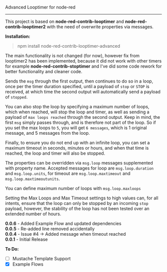 
  

Advanced Looptimer for node-red

  

----------------------------

  

This project is based on **node-red-contrib-looptimer** and **node-red-contrib-looptimer2** with the need of overwrite properties via messages.

**Installation:**
> npm install node-red-contrib-looptimer-advanced

The main functionality is not changed (for now), however fix from looptimer2 has been implemented, because it did not work with other timers for example **node-red-contrib-stoptimer** and I've did some code rework for better functionality and cleaner code.

  

  

Sends the `msg` through the first output, then continues to do so in a loop, once per the timer duration specified, until a payload of `stop` or `STOP` is received, at which time the second output will automatically send a payload of `stopped`.

  

  

You can also stop the loop by specifying a maximum number of loops, which when reached, will stop the loop and timer, as well as sending a payload of `max loops reached` through the second output. Keep in mind, the first `msg` simply passes through, and is therefore not part of the loop. So if you set the max loops to `5`, you will get `6 messages`, which is 1 original message, and 5 messages from the loop.

  

  

Finally, to ensure you do not end up with an infinite loop, you can set a maximum timeout in seconds, minutes or hours, and when that time is reached, the loop and timer will also be stopped.

  

  

The properties can be overridden via `msg.loop` messages supplemented with property name. Accepted messages for loop are `msg.loop.duration` and `msg.loop.units`, for timeout are `msg.loop.maxtimeout` and `msg.loop.maxtimeoutunits`.

  

You can define maximum number of loops with `msg.loop.maxloops`

  

  

Setting the Max Loops and Max Timeout settings to high values can, for all intents, ensure that the loop can only be stopped by an incoming `stop` payload, however, the stability of the loop has not been tested over an extended number of hours.

  
**0.0.6** - Added Example Flow and updated dependencies  
**0.0.5** - Re-added line removed accidentally  
**0.0.4** - Issue #4 -> Added message when timeout reached  
**0.0.1** - Initial Release


  

  

**To Do:**

- [ ] Mustache Template Support  
- [x] Example Flows
